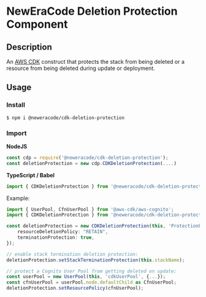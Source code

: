 # NewEraCode Deletion Protection Component

## Description

An [AWS CDK](https://docs.aws.amazon.com/cdk/latest/guide/home.html) construct that protects the stack from being deleted or a resource from being deleted during update or deployment.

## Usage

### Install

```shell
$ npm i @neweracode/cdk-deletion-protection
```
### Import

**NodeJS**
```javascript
const cdp = require('@neweracode/cdk-deletion-protection');
const deletionProtection = new cdp.CDKDeletionProtection(....)
```
**TypeScript / Babel**
```typescript
import { CDKDeletionProtection } from '@neweracode/cdk-deletion-protection';
```

Example:

```typescript
import { UserPool, CfnUserPool } from '@aws-cdk/aws-cognito';
import { CDKDeletionProtection } from '@neweracode/cdk-deletion-protection';

const deletionProtection = new CDKDeletionProtection(this, 'ProtectionPolicies', {
    resourceDeletionPolicy: "RETAIN",
    terminationProtection: true,
});

// enable stack termination deletion protection:
deletionProtection.setStackTerminationProtection(this.stackName);

// protect a Cognito User Pool from getting deleted on update:
const userPool = new UserPool(this, 'cdkUserPool', {...});
const cfnUserPool = userPool.node.defaultChild as CfnUserPool;
deletionProtection.setResourcePolicy(cfnUserPool);
```
